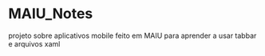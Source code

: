 # MAIU_Notes
projeto sobre aplicativos mobile feito em MAIU para aprender a usar  tabbar e  arquivos xaml

